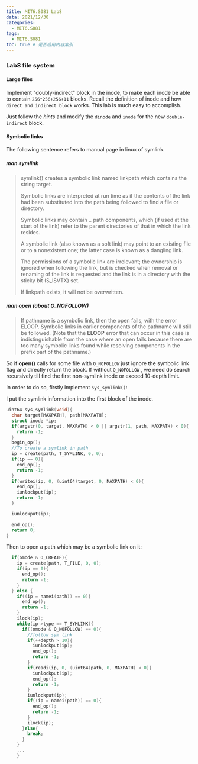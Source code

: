 ```yaml
---
title: MIT6.S081 Lab8
data: 2021/12/30
categories:
  - MIT6.S081
tags:
  - MIT6.S081
toc: true # 是否启用内容索引
---
```


### Lab8 file system

#### Large files

Implement "doubly-indirect" block in the inode, to make each inode be able to contain `256*256+256+11` blocks. Recall the definition of inode and how `direct and indirect block` works. This lab is much easy to accomplish.



Just follow the *hints* and modify the `dinode` and `inode` for the new `double-indirect` block. 



#### Symbolic links

The following sentence refers to manual page in linux of symlink.

##### man symlink

> symlink() creates a symbolic link named linkpath which contains the string target.
>
>  Symbolic links are interpreted at run time as if the contents of the link had been substituted into the path being followed to find a file or directory.
>
>  Symbolic links may contain ..  path components, which (if used at the start of the link) refer to the parent directories of that in which the link resides.
>
>  A symbolic link (also known as a soft link) may point to an existing file or to a nonexistent one; the latter case is known as a dangling link.
>
>  The permissions of a symbolic link are irrelevant; the ownership is ignored when following the link, but is checked when removal or renaming of the link is requested and the link is in a directory with the sticky bit (S_ISVTX) set.
>
> If linkpath exists, it will not be overwritten.

##### man open (about O_NOFOLLOW)

> If pathname is a symbolic link, then the open fails, with the error ELOOP.  Symbolic links in earlier components of the pathname will still be followed.  (Note  that  the **ELOOP** error that can occur in this case is indistinguishable from the case where an open fails because there are too many symbolic links found while resolving components in the prefix part of the pathname.)

So if **open()** calls for some file with `O_NOFOLLOW` just ignore the symbolic link flag and directly return the block. If without `O_NOFOLLOW` , we need do search recursively till find the first non-symlink inode or exceed 10-depth limit.



In order to do so, firstly implement `sys_symlink()`:

I put  the symlink information into the first block of the inode.

```c
uint64 sys_symlink(void){
  char target[MAXPATH], path[MAXPATH];
  struct inode *ip;
  if(argstr(0, target, MAXPATH) < 0 || argstr(1, path, MAXPATH) < 0){
    return -1;
  }
  begin_op();
  //To create a symlink in path
  ip = create(path, T_SYMLINK, 0, 0);
  if(ip == 0){
    end_op();
    return -1;
  }
  if(writei(ip, 0, (uint64)target, 0, MAXPATH) < 0){
    end_op();
    iunlockput(ip);
    return -1;
  }

  iunlockput(ip);

  end_op();
  return 0;
}
```

Then to open a path which may be a symbolic link on it:

```c
  if(omode & O_CREATE){
    ip = create(path, T_FILE, 0, 0);
    if(ip == 0){
      end_op();
      return -1;
    }
  } else {
    if((ip = namei(path)) == 0){
      end_op();
      return -1;
    }
    ilock(ip);
    while(ip->type == T_SYMLINK){
      if((omode & O_NOFOLLOW) == 0){
        //follow sym link
        if(++depth > 10){
          iunlockput(ip);
          end_op();
          return -1;
        }
        if(readi(ip, 0, (uint64)path, 0, MAXPATH) < 0){
          iunlockput(ip);
          end_op();
          return -1;
        }
        iunlockput(ip);
        if((ip = namei(path)) == 0){
          end_op();
          return -1;
        } 
        ilock(ip);
      }else{
        break;
      }
    }
    ...
    }
```

